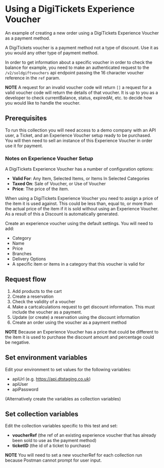 # Using a DigiTickets Experience Voucher

An example of creating a new order using a DigiTickets Experience Voucher as a payment method.

A DigiTickets voucher is a payment method not a type of discount. Use it as you would any other type of payment method. 

In order to get information about a specific voucher in order to check the balance for example, you need to make an authenticated request to the `/v2/soldgiftvouchers` api endpoint passing the 16 character voucher reference in the `ref` param.

**NOTE** A request for an invalid voucher code will return `[]` a request for a valid voucher code will return the details of that voucher. It is up to you as a developer to check currentBalance, status, expiredAt, etc. to decide how you would like to handle the voucher.

## Prerequisites

To run this collection you will need access to a demo company with an API user, a Ticket, and an Experience Voucher setup ready to be purchased. You will then need to sell an instance of this Experience Voucher in order use it for payment.

### Notes on Experience Voucher Setup

A DigiTickets Experience Voucher has a number of configuration options:

- **Valid For**: Any Item, Selected Items, or Items In Selected Categories
- **Taxed On**: Sale of Voucher, or Use of Voucher
- **Price**: The price of the item.

When using a DigiTickets Experience Voucher you need to assign a price of the item it is used against. This could be less than, equal to, or more than the actual price of the item if it is sold without using an Experience Voucher. As a result of this a Discount is automatically generated.

Create an experience voucher using the default settings. You will need to add:

- Category
- Name
- Price
- Branches
- Delivery Options
- A specific item or items in a category that this voucher is valid for

## Request flow

1. Add products to the cart
2. Create a reservation
3. Check the validity of a voucher
4. Make a cartcalculations request to get discount information. This must include the voucher as a payment.
5. Update (or create) a reservation using the discount information
6. Create an order using the voucher as a payment method

**NOTE** Because an Experience Voucher has a price that could be different to the item it is used to purchase the discount amount and percentage could be negative.

## Set environment variables

Edit your environment to set values for the following variables: 

- apiUrl (e.g. https://api.dtstaging.co.uk)
- apiUser
- apiPassword

(Alternatively create the variables as collection variables)

## Set collection variables

Edit the collection variables specific to this test and set:

- **voucherRef** (the ref of an existing experience voucher that has already been sold to use as the payment method)
- **ticketID** (the id of a ticket to purchase)

**NOTE** You will need to set a new voucherRef for each collection run because Postman cannot prompt for user input.
